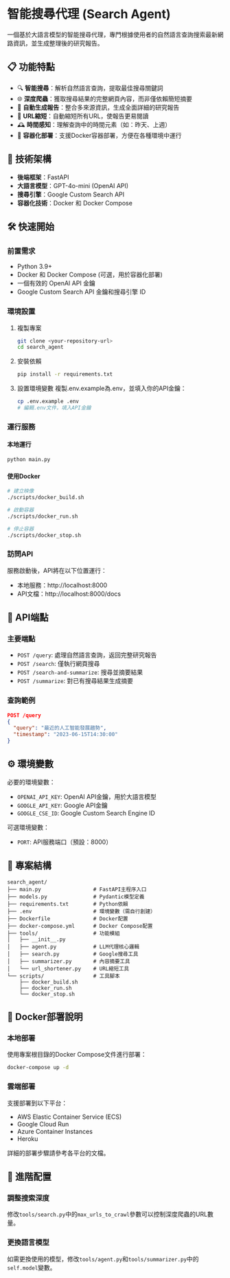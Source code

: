 # 智能搜尋代理 (Search Agent)

一個基於大語言模型的智能搜尋代理，專門根據使用者的自然語言查詢搜索最新網路資訊，並生成整理後的研究報告。

## 📋 功能特點

- 🔍 **智能搜尋**：解析自然語言查詢，提取最佳搜尋關鍵詞
- 🌐 **深度爬蟲**：獲取搜尋結果的完整網頁內容，而非僅依賴簡短摘要
- 📝 **自動生成報告**：整合多來源資訊，生成全面詳細的研究報告
- 🔗 **URL縮短**：自動縮短所有URL，使報告更易閱讀
- 🕰️ **時間感知**：理解查詢中的時間元素（如：昨天、上週）
- 🚀 **容器化部署**：支援Docker容器部署，方便在各種環境中運行

## 🧠 技術架構

- **後端框架**：FastAPI
- **大語言模型**：GPT-4o-mini (OpenAI API)
- **搜尋引擎**：Google Custom Search API
- **容器化技術**：Docker 和 Docker Compose

## 🛠️ 快速開始

### 前置需求

- Python 3.9+
- Docker 和 Docker Compose (可選，用於容器化部署)
- 一個有效的 OpenAI API 金鑰
- Google Custom Search API 金鑰和搜尋引擎 ID

### 環境設置

1. 複製專案
   ```bash
   git clone <your-repository-url>
   cd search_agent
   ```

2. 安裝依賴
   ```bash
   pip install -r requirements.txt
   ```

3. 設置環境變數
   複製.env.example為.env，並填入你的API金鑰：
   ```bash
   cp .env.example .env
   # 編輯.env文件，填入API金鑰
   ```

### 運行服務

#### 本地運行
```bash
python main.py
```

#### 使用Docker
```bash
# 建立映像
./scripts/docker_build.sh

# 啟動容器
./scripts/docker_run.sh

# 停止容器
./scripts/docker_stop.sh
```

### 訪問API
服務啟動後，API將在以下位置運行：
- 本地服務：http://localhost:8000
- API文檔：http://localhost:8000/docs

## 🔄 API端點

### 主要端點
- `POST /query`: 處理自然語言查詢，返回完整研究報告
- `POST /search`: 僅執行網頁搜尋
- `POST /search-and-summarize`: 搜尋並摘要結果
- `POST /summarize`: 對已有搜尋結果生成摘要

### 查詢範例
```json
POST /query
{
  "query": "最近的人工智能發展趨勢",
  "timestamp": "2023-06-15T14:30:00"
}
```

## ⚙️ 環境變數

必要的環境變數：
- `OPENAI_API_KEY`: OpenAI API金鑰，用於大語言模型
- `GOOGLE_API_KEY`: Google API金鑰
- `GOOGLE_CSE_ID`: Google Custom Search Engine ID

可選環境變數：
- `PORT`: API服務端口（預設：8000）

## 📂 專案結構

```
search_agent/
├── main.py                 # FastAPI主程序入口
├── models.py               # Pydantic模型定義
├── requirements.txt        # Python依賴
├── .env                    # 環境變數（需自行創建）
├── Dockerfile              # Docker配置
├── docker-compose.yml      # Docker Compose配置
├── tools/                  # 功能模組
│   ├── __init__.py
│   ├── agent.py            # LLM代理核心邏輯
│   ├── search.py           # Google搜尋工具
│   ├── summarizer.py       # 內容摘要工具
│   └── url_shortener.py    # URL縮短工具
└── scripts/                # 工具腳本
    ├── docker_build.sh
    ├── docker_run.sh
    └── docker_stop.sh
```

## 🐳 Docker部署說明

### 本地部署
使用專案根目錄的Docker Compose文件進行部署：
```bash
docker-compose up -d
```

### 雲端部署
支援部署到以下平台：
- AWS Elastic Container Service (ECS)
- Google Cloud Run
- Azure Container Instances
- Heroku

詳細的部署步驟請參考各平台的文檔。

## 🔧 進階配置

### 調整搜索深度
修改`tools/search.py`中的`max_urls_to_crawl`參數可以控制深度爬蟲的URL數量。

### 更換語言模型
如需更換使用的模型，修改`tools/agent.py`和`tools/summarizer.py`中的`self.model`變數。


